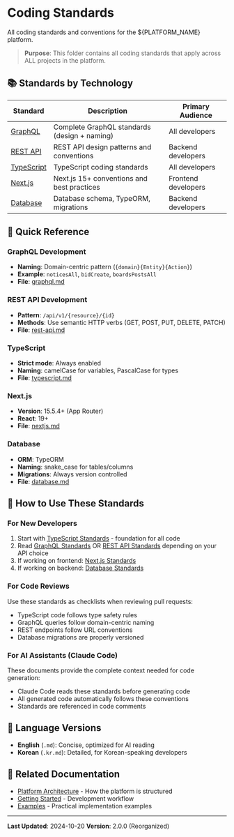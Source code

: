 # Coding Standards

All coding standards and conventions for the ${PLATFORM_NAME} platform.

> **Purpose**: This folder contains all coding standards that apply across ALL projects in the platform.

## 📚 Standards by Technology

| Standard | Description | Primary Audience |
|----------|-------------|------------------|
| [GraphQL](./graphql.md) | Complete GraphQL standards (design + naming) | All developers |
| [REST API](./rest-api.md) | REST API design patterns and conventions | Backend developers |
| [TypeScript](./typescript.md) | TypeScript coding standards | All developers |
| [Next.js](./nextjs.md) | Next.js 15+ conventions and best practices | Frontend developers |
| [Database](./database.md) | Database schema, TypeORM, migrations | Backend developers |

## 🎯 Quick Reference

### GraphQL Development
- **Naming**: Domain-centric pattern (`{domain}{Entity}{Action}`)
- **Example**: `noticesAll`, `bidCreate`, `boardsPostsAll`
- **File**: [graphql.md](./graphql.md)

### REST API Development
- **Pattern**: `/api/v1/{resource}/{id}`
- **Methods**: Use semantic HTTP verbs (GET, POST, PUT, DELETE, PATCH)
- **File**: [rest-api.md](./rest-api.md)

### TypeScript
- **Strict mode**: Always enabled
- **Naming**: camelCase for variables, PascalCase for types
- **File**: [typescript.md](./typescript.md)

### Next.js
- **Version**: 15.5.4+ (App Router)
- **React**: 19+
- **File**: [nextjs.md](./nextjs.md)

### Database
- **ORM**: TypeORM
- **Naming**: snake_case for tables/columns
- **Migrations**: Always version controlled
- **File**: [database.md](./database.md)

## 🔄 How to Use These Standards

### For New Developers
1. Start with [TypeScript Standards](./typescript.md) - foundation for all code
2. Read [GraphQL Standards](./graphql.md) OR [REST API Standards](./rest-api.md) depending on your API choice
3. If working on frontend: [Next.js Standards](./nextjs.md)
4. If working on backend: [Database Standards](./database.md)

### For Code Reviews
Use these standards as checklists when reviewing pull requests:
- TypeScript code follows type safety rules
- GraphQL queries follow domain-centric naming
- REST endpoints follow URL conventions
- Database migrations are properly versioned

### For AI Assistants (Claude Code)
These documents provide the complete context needed for code generation:
- Claude Code reads these standards before generating code
- All generated code automatically follows these conventions
- Standards are referenced in code comments

## 📖 Language Versions

- **English** (`.md`): Concise, optimized for AI reading
- **Korean** (`.kr.md`): Detailed, for Korean-speaking developers

## 🔗 Related Documentation

- [Platform Architecture](../02-architecture/platform-overview.md) - How the platform is structured
- [Getting Started](../00-getting-started/development-workflow.md) - Development workflow
- [Examples](../05-examples/) - Practical implementation examples

---

**Last Updated**: 2024-10-20
**Version**: 2.0.0 (Reorganized)
